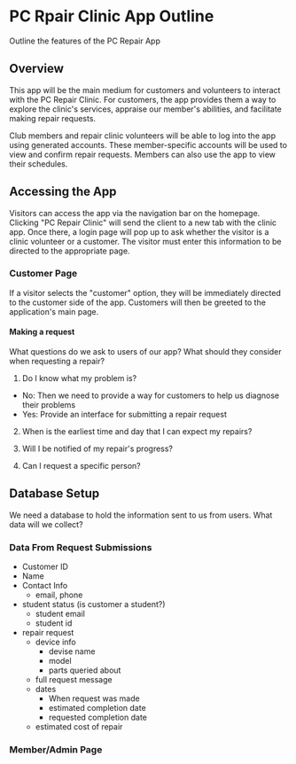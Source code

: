 # PC Rpair Clinic App Outline
Outline the features of the PC Repair App

## Overview
This app will be the main medium for customers and volunteers to interact with the PC Repair Clinic. For customers, the app provides them a way to explore the clinic's services, appraise our member's abilities, and facilitate making repair requests. 

Club members and repair clinic volunteers will be able to log into the app using generated accounts. These member-specific accounts will be used to view and confirm repair requests. Members can also use the app to view their schedules. 

## Accessing the App
Visitors can access the app via the navigation bar on the homepage. Clicking "PC Repair Clinic" will send the client to a new tab with the clinic app. Once there, a login page will pop up to ask whether the visitor is a clinic volunteer or a customer. The visitor must enter this information to be directed to the appropriate page.

### Customer Page
If a visitor selects the "customer" option, they will be immediately directed to the customer side of the app. Customers will then be greeted to the application's main page.

#### Making a request
What questions do we ask to users of our app? What should they consider when requesting a repair?

1. Do I know what my problem is?
 * No: Then we need to provide a way for customers to help us diagnose their problems
 * Yes: Provide an interface for submitting a repair request

2. When is the earliest time and day that I can expect my repairs?

3. Will I be notified of my repair's progress?

4. Can I request a specific person?

## Database Setup
We need a database to hold the information sent to us from users. What data will we collect?

### Data From Request Submissions
* Customer ID
* Name
* Contact Info
  - email, phone
* student status (is customer a student?)
  - student email 
  - student id
* repair request
  - device info
    * devise name
    * model
    * parts queried about
  - full request message 
  - dates
    * When request was made
    * estimated completion date
    * requested completion date
  - estimated cost of repair

### Member/Admin Page
